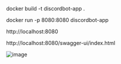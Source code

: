 docker build -t discordbot-app .

docker run -p 8080:8080 discordbot-app

http://localhost:8080

http://localhost:8080/swagger-ui/index.html

![image](https://github.com/user-attachments/assets/ca173ae0-2c0e-4405-b78f-24fd5c32bcd1)

